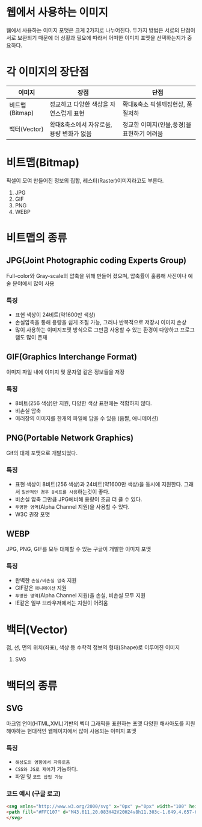 # 웹에서 사용하는 이미지
웹에서 사용하는 이미지 포맷은 크게 2가지로 나누어진다. 두가지 방법은 서로의 단점이 서로 보완되기 때문에 더 상황과 필요에 따라서 어떠한 이미지 포맷을 선택하는지가 중요하다.

# 각 이미지의 장단점
|이미지|장점|단점|
|--|--|--|
|비트맵(Bitmap)|정교하고 다양한 색상을 자연스럽게 표현|확대&축소 픽셀깨짐현상, 품질저하|
|백터(Vector)|확대&축소에서 자유로움, 용량 변화가 없음|정교한 이미지(인물,풍경)을 표현하기 어려움|

# 비트맵(Bitmap)
픽셀이 모여 만들어진 정보의 집합, 레스터(Raster)이미지라고도 부른다.
1. JPG
2. GIF
3. PNG
4. WEBP

# 비트맵의 종류
## JPG(Joint Photographic coding Experts Group)
Full-color와 Gray-scale의 압축을 위해 만들어 졌으며, 압축률이 훌륭해 사진이나 예술 분야에서 많이 사용
### 특징
- 표현 색상이 24비트(약1600만 색상)
- 손실압축을 통해 용량을 쉽게 조절 가능, 그러나 반복적으로 저장시 이미지 손상 
- 많이 사용하는 이미지포맷 방식으로 그만큼 사용할 수 있는 환경이 다양하고 프로그램도 많이 존재

## GIF(Graphics Interchange Format)
이미지 파일 내에 이미지 및 문자열 같은 정보들을 저장
### 특징
- 8비트(256 색상)만 지원, 다양한 색상 표현에는 적합하지 않다.
- 비손실 압축
- 여러장의 이미지를 한개의 파일에 담을 수 있음
  (움짤, 애니메이션)
## PNG(Portable Network Graphics)
Gif의 대체 포맷으로 개발되었다.
### 특징
- 표현 색상이 8비트(256 색상)과 24비트(약1600만 색상)을 동시에 지원한다. 그래서 `일반적인 경우 8비트를 사용`하는것이 좋다.
- 비손실 압축 그만큼 JPG에비해 용량이 조금 더 클 수 있다.
- `투명한 영역`(Alpha Channel 지원)을 사용할 수 있다.
- W3C 권장 포맷
## WEBP
JPG, PNG, GIF를 모두 대체할 수 있는 구글이 개발한 이미지 포맷
### 특징
- 완벽한 `손실/비손실 압축` 지원
- GIF같은 `애니메이션` 지원
- `투명한 영역`(Alpha Channel 지원)을 손실, 비손실 모두 지원
- IE같은 일부 브라우저에서는 지원이 어려움

# 백터(Vector)
점, 선, 면의 위치(좌표), 색상 등 수학적 정보의 형태(Shape)로 이루어진 이미지
1. SVG

# 백터의 종류
## SVG
마크업 언어(HTML,XML)기반의 벡터 그래픽을 표현하는 포맷
다양한 해사아도를 지원해야하는 현대적인 웹페이지에서 많이 사용되는 이미지 포맷
### 특징
- `해상도의 영향에서 자유로움`
- `CSS와 JS로 제어`가 가능하다.
- 파일 및 `코드 삽입 가능`
### 코드 예시 (구글 로고)
```html
<svg xmlns="http://www.w3.org/2000/svg" x="0px" y="0px" width="100" height="100" viewBox="0 0 48 48">
<path fill="#FFC107" d="M43.611,20.083H42V20H24v8h11.303c-1.649,4.657-6.08,8-11.303,8c-6.627,0-12-5.373-12-12c0-6.627,5.373-12,12-12c3.059,0,5.842,1.154,7.961,3.039l5.657-5.657C34.046,6.053,29.268,4,24,4C12.955,4,4,12.955,4,24c0,11.045,8.955,20,20,20c11.045,0,20-8.955,20-20C44,22.659,43.862,21.35,43.611,20.083z"></path><path fill="#FF3D00" d="M6.306,14.691l6.571,4.819C14.655,15.108,18.961,12,24,12c3.059,0,5.842,1.154,7.961,3.039l5.657-5.657C34.046,6.053,29.268,4,24,4C16.318,4,9.656,8.337,6.306,14.691z"></path><path fill="#4CAF50" d="M24,44c5.166,0,9.86-1.977,13.409-5.192l-6.19-5.238C29.211,35.091,26.715,36,24,36c-5.202,0-9.619-3.317-11.283-7.946l-6.522,5.025C9.505,39.556,16.227,44,24,44z"></path><path fill="#1976D2" d="M43.611,20.083H42V20H24v8h11.303c-0.792,2.237-2.231,4.166-4.087,5.571c0.001-0.001,0.002-0.001,0.003-0.002l6.19,5.238C36.971,39.205,44,34,44,24C44,22.659,43.862,21.35,43.611,20.083z"></path>
</svg>
```
